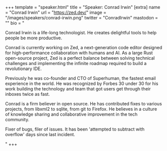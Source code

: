 +++
template = "speaker.html"
title = "Speaker: Conrad Irwin"
[extra]
  name = "Conrad Irwin"
  url = "https://zed.dev/"
  image = "/images/speakers/conrad-irwin.png"
  twitter = "ConradIrwin"
  mastodon = ""
  bio = "<p>Conrad Irwin is a life-long technologist. He creates delightful tools to help people be more productive.</p><p>Conrad is currently working on Zed, a next-generation code editor designed for high-performance collaboration with humans and AI. As a large Rust open-source project, Zed is a perfect balance between solving technical challenges and implementing the infinite roadmap required to build a revolutionary IDE.</p><p>Previously he was co-founder and CTO of Superhuman, the fastest email experience in the world. He was recognized by Forbes 30 under 30 for his work building the technology and team that got users get through their inboxes twice as fast.</p><p>Conrad is a firm believer in open source. He has contributed fixes to various projects, from libxml2 to sqlite, from git to Firefox. He believes in a culture of knowledge sharing and collaborative improvement in the tech community.</p><p>Fixer of bugs, filer of issues. It has been 'attempted to subtract with overflow' days since last incident.</p>"
+++
